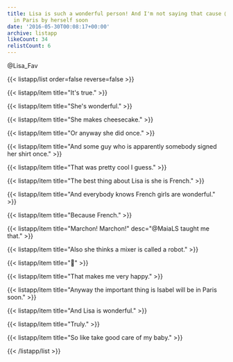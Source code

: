```yaml
---
title: Lisa is such a wonderful person! And I'm not saying that cause @imc will be
  in Paris by herself soon
date: '2016-05-30T00:08:17+00:00'
archive: listapp
likeCount: 34
relistCount: 6
---
```


@Lisa_Fav

{{< listapp/list order=false reverse=false >}}

   {{< listapp/item title="It's true." >}}

   {{< listapp/item title="She's wonderful." >}}

   {{< listapp/item title="She makes cheesecake." >}}

   {{< listapp/item title="Or anyway she did once." >}}

   {{< listapp/item title="And some guy who is apparently somebody signed her shirt once." >}}

   {{< listapp/item title="That was pretty cool I guess." >}}

   {{< listapp/item title="The best thing about Lisa is she is French." >}}

   {{< listapp/item title="And everybody knows French girls are  wonderful." >}}

   {{< listapp/item title="Because French." >}}

   {{< listapp/item title="Marchon! Marchon!"
      desc="@MaiaLS taught me that." >}}

   {{< listapp/item title="Also she thinks a mixer is called a robot." >}}

   {{< listapp/item title="🤖" >}}

   {{< listapp/item title="That makes me very happy." >}}

   {{< listapp/item title="Anyway the important thing is Isabel will be in Paris soon." >}}

   {{< listapp/item title="And Lisa is wonderful." >}}

   {{< listapp/item title="Truly." >}}

   {{< listapp/item title="So like take good care of my baby." >}}

{{< /listapp/list >}}
